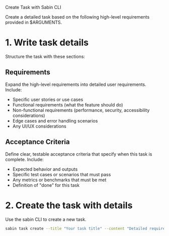 Create Task with Sabin CLI

Create a detailed task based on the following high-level requirements provided in $ARGUMENTS.

# 1. Write task details

Structure the task with these sections:

## Requirements
Expand the high-level requirements into detailed user requirements. Include:
- Specific user stories or use cases
- Functional requirements (what the feature should do)
- Non-functional requirements (performance, security, accessibility considerations)
- Edge cases and error handling scenarios
- Any UI/UX considerations

## Acceptance Criteria
Define clear, testable acceptance criteria that specify when this task is complete. Include:
- Expected behavior and outputs
- Specific test cases or scenarios that must pass
- Any metrics or benchmarks that must be met
- Definition of "done" for this task


# 2. Create the task with details
Use the sabin CLI to create a new task.

```bash
sabin task create --title "Your task title" --content "Detailed requirements"
```

